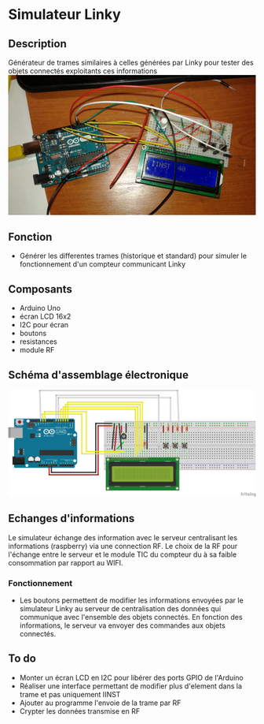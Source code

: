 # Simulateur Linky

## Description
Générateur de trames similaires à celles générées par Linky pour tester des objets connectés exploitants ces informations
![montage temporaire](/images/Simulateur.jpg)

## Fonction
* Générer les differentes trames (historique et standard) pour simuler le fonctionnement d'un compteur communicant Linky

## Composants
* Arduino Uno
* écran LCD 16x2
* I2C pour écran
* boutons
* resistances
* module RF

## Schéma d'assemblage électronique
![schéma assemblage](/images/SimulateurV1_bb.png)

## Echanges d'informations
Le simulateur échange des information avec le serveur centralisant les informations (raspberry) via une connection RF. 
Le choix de la RF pour l'échange entre le serveur et le module TIC du compteur du à sa faible consommation par rapport au WIFI.

### Fonctionnement
* Les boutons permettent de modifier les informations envoyées par le simulateur Linky au serveur de centralisation des données qui communique avec l'ensemble des objets connectés. En fonction des informations, le serveur va envoyer des commandes aux objets connectés.

## To do
* Monter un écran LCD en I2C pour libérer des ports GPIO de l'Arduino  
* Réaliser une interface permettant de modifier plus d'element dans la trame et pas uniquement IINST
* Ajouter au programme l'envoie de la trame par RF 
* Crypter les données transmise en RF